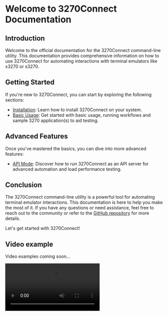 # Welcome to 3270Connect Documentation

## Introduction

Welcome to the official documentation for the 3270Connect command-line utility. This documentation provides comprehensive information on how to use 3270Connect for automating interactions with terminal emulators like x3270 or s3270.

## Getting Started

If you're new to 3270Connect, you can start by exploring the following sections:

- [Installation](installation.md): Learn how to install 3270Connect on your system.
- [Basic Usage](basic-usage.md): Get started with basic usage, running workflows and sample 3270 application(s) to aid testing.

## Advanced Features

Once you've mastered the basics, you can dive into more advanced features:

- [API Mode](advanced-features.md): Discover how to run 3270Connect as an API server for advanced automation and load performance testing.

## Conclusion

The 3270Connect command-line utility is a powerful tool for automating terminal emulator interactions. This documentation is here to help you make the most of it. If you have any questions or need assistance, feel free to reach out to the community or refer to the [GitHub repository](https://github.com/3270io/3270Connect) for more details.

Let's get started with 3270Connect!

## Video example

Video examples coming soon...

![type:video](3270Connect_1_0_3_8.mp4)
